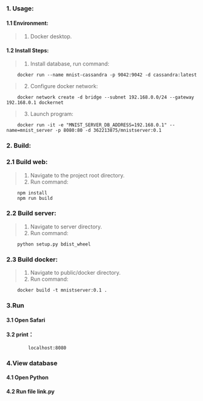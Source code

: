 ### 1. Usage:
#### 1.1 Environment:
> 1. Docker desktop.

#### 1.2 Install Steps:
> 1. Install database, run command:
```/Users/apple
	docker run --name mnist-cassandra -p 9042:9042 -d cassandra:latest
```
> 2. Configure docker network:
```
	docker network create -d bridge --subnet 192.168.0.0/24 --gateway 192.168.0.1 dockernet
```
> 3. Launch program:
```
	docker run -it -e "MNIST_SERVER_DB_ADDRESS=192.168.0.1" --name=mnist_server -p 8080:80 -d 362213875/mnistserver:0.1
```
### 2. Build:
### 2.1 Build web:
> 1. Navigate to the project root directory.
> 1. Run command:
```
	npm install
	npm run build
```

### 2.2 Build server:
> 1. Navigate to server directory.
> 2. Run command:
```
	python setup.py bdist_wheel
```
### 2.3 Build docker:
> 1. Navigate to public/docker directory.
> 2. Run command:
```
	docker build -t mnistserver:0.1 .
```
### 3.Run
#### 3.1 Open Safari
#### 3.2 print：
```
        localhost:8080
```
### 4.View database
#### 4.1 Open Python
#### 4.2 Run file link.py
